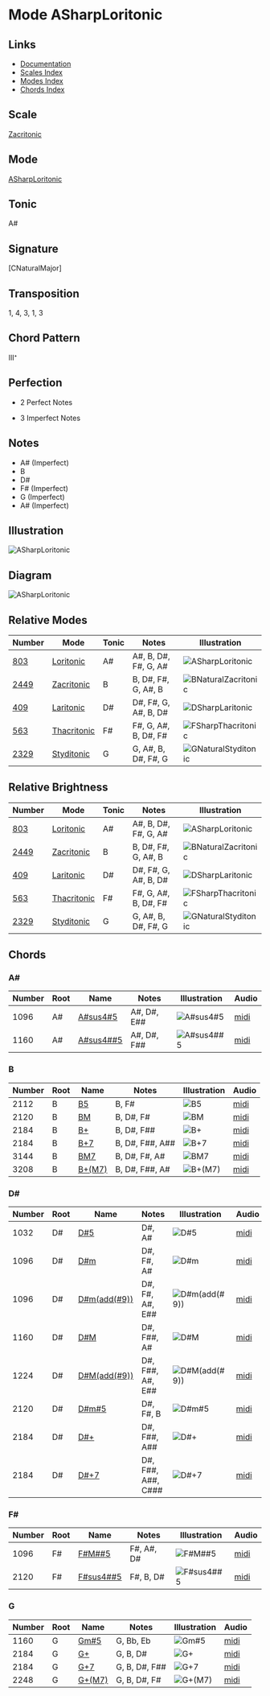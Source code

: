 # Mode ASharpLoritonic

## Links

- [Documentation](README.md)
- [Scales Index](Scales.md)
- [Modes Index](Modes.md)
- [Chords Index](Chords.md)

## Scale

[Zacritonic](ScaleZacritonic.md)

## Mode

[ASharpLoritonic](ModeASharpLoritonic.md)

## Tonic

A#

## Signature

[CNaturalMajor]

## Transposition

1, 4, 3, 1, 3

## Chord Pattern

III⁺

## Perfection

 - 2 Perfect Notes

 - 3 Imperfect Notes

## Notes

- A# (Imperfect)
- B
- D#
- F# (Imperfect)
- G (Imperfect)
- A# (Imperfect)

## Illustration

![ASharpLoritonic](ModeASharpLoritonic.png)

## Diagram

![ASharpLoritonic](CircleModeASharpLoritonic.png)

## Relative Modes

| Number | Mode | Tonic | Notes | Illustration |
|--------|------|-------|-------|--------------|
| [803](https://ianring.com/musictheory/scales/803) | [Loritonic](ModeLoritonic.md) | A# | A#, B, D#, F#, G, A# | ![ASharpLoritonic](ModeASharpLoritonic.png) |
| [2449](https://ianring.com/musictheory/scales/2449) | [Zacritonic](ModeZacritonic.md) | B | B, D#, F#, G, A#, B | ![BNaturalZacritonic](ModeBNaturalZacritonic.png) |
| [409](https://ianring.com/musictheory/scales/409) | [Laritonic](ModeLaritonic.md) | D# | D#, F#, G, A#, B, D# | ![DSharpLaritonic](ModeDSharpLaritonic.png) |
| [563](https://ianring.com/musictheory/scales/563) | [Thacritonic](ModeThacritonic.md) | F# | F#, G, A#, B, D#, F# | ![FSharpThacritonic](ModeFSharpThacritonic.png) |
| [2329](https://ianring.com/musictheory/scales/2329) | [Styditonic](ModeStyditonic.md) | G | G, A#, B, D#, F#, G | ![GNaturalStyditonic](ModeGNaturalStyditonic.png) |
## Relative Brightness

| Number | Mode | Tonic | Notes | Illustration |
|--------|------|-------|-------|--------------|
| [803](https://ianring.com/musictheory/scales/803) | [Loritonic](ModeLoritonic.md) | A# | A#, B, D#, F#, G, A# | ![ASharpLoritonic](CircleModeASharpLoritonic.png) |
| [2449](https://ianring.com/musictheory/scales/2449) | [Zacritonic](ModeZacritonic.md) | B | B, D#, F#, G, A#, B | ![BNaturalZacritonic](CircleModeBNaturalZacritonic.png) |
| [409](https://ianring.com/musictheory/scales/409) | [Laritonic](ModeLaritonic.md) | D# | D#, F#, G, A#, B, D# | ![DSharpLaritonic](CircleModeDSharpLaritonic.png) |
| [563](https://ianring.com/musictheory/scales/563) | [Thacritonic](ModeThacritonic.md) | F# | F#, G, A#, B, D#, F# | ![FSharpThacritonic](CircleModeFSharpThacritonic.png) |
| [2329](https://ianring.com/musictheory/scales/2329) | [Styditonic](ModeStyditonic.md) | G | G, A#, B, D#, F#, G | ![GNaturalStyditonic](CircleModeGNaturalStyditonic.png) |

## Chords

### A#

| Number | Root | Name | Notes | Illustration | Audio |
|--------|------|------|-------|--------------|-------|
| 1096 | A# | [A#sus4#5](ChordASharpSuspendedFourthSharpFifth.md) | A#, D#, E## | ![A#sus4#5](ChordASharpSuspendedFourthSharpFifthRootPosition.png) | [midi](ChordASharpSuspendedFourthSharpFifthRootPosition.mid) |
| 1160 | A# | [A#sus4##5](ChordASharpSuspendedFourthDoubleSharpFifth.md) | A#, D#, F## | ![A#sus4##5](ChordASharpSuspendedFourthDoubleSharpFifthRootPosition.png) | [midi](ChordASharpSuspendedFourthDoubleSharpFifthRootPosition.mid) |

### B

| Number | Root | Name | Notes | Illustration | Audio |
|--------|------|------|-------|--------------|-------|
| 2112 | B | [B5](ChordBNaturalPowerChord.md) | B, F# | ![B5](ChordBNaturalPowerChordRootPosition.png) | [midi](ChordBNaturalPowerChordRootPosition.mid) |
| 2120 | B | [BM](ChordBNaturalMajor.md) | B, D#, F# | ![BM](ChordBNaturalMajorRootPosition.png) | [midi](ChordBNaturalMajorRootPosition.mid) |
| 2184 | B | [B+](ChordBNaturalAugmented.md) | B, D#, F## | ![B+](ChordBNaturalAugmentedRootPosition.png) | [midi](ChordBNaturalAugmentedRootPosition.mid) |
| 2184 | B | [B+7](ChordBNaturalAugmentedAugmentedSeventh.md) | B, D#, F##, A## | ![B+7](ChordBNaturalAugmentedAugmentedSeventhRootPosition.png) | [midi](ChordBNaturalAugmentedAugmentedSeventhRootPosition.mid) |
| 3144 | B | [BM7](ChordBNaturalMajorSeventh.md) | B, D#, F#, A# | ![BM7](ChordBNaturalMajorSeventhRootPosition.png) | [midi](ChordBNaturalMajorSeventhRootPosition.mid) |
| 3208 | B | [B+(M7)](ChordBNaturalAugmentedMajorSeventh.md) | B, D#, F##, A# | ![B+(M7)](ChordBNaturalAugmentedMajorSeventhRootPosition.png) | [midi](ChordBNaturalAugmentedMajorSeventhRootPosition.mid) |

### D#

| Number | Root | Name | Notes | Illustration | Audio |
|--------|------|------|-------|--------------|-------|
| 1032 | D# | [D#5](ChordDSharpPowerChord.md) | D#, A# | ![D#5](ChordDSharpPowerChordRootPosition.png) | [midi](ChordDSharpPowerChordRootPosition.mid) |
| 1096 | D# | [D#m](ChordDSharpMinor.md) | D#, F#, A# | ![D#m](ChordDSharpMinorRootPosition.png) | [midi](ChordDSharpMinorRootPosition.mid) |
| 1096 | D# | [D#m(add(#9))](ChordDSharpMinorAddSharpNinth.md) | D#, F#, A#, E## | ![D#m(add(#9))](ChordDSharpMinorAddSharpNinthRootPosition.png) | [midi](ChordDSharpMinorAddSharpNinthRootPosition.mid) |
| 1160 | D# | [D#M](ChordDSharpMajor.md) | D#, F##, A# | ![D#M](ChordDSharpMajorRootPosition.png) | [midi](ChordDSharpMajorRootPosition.mid) |
| 1224 | D# | [D#M(add(#9))](ChordDSharpMajorAddSharpNinth.md) | D#, F##, A#, E## | ![D#M(add(#9))](ChordDSharpMajorAddSharpNinthRootPosition.png) | [midi](ChordDSharpMajorAddSharpNinthRootPosition.mid) |
| 2120 | D# | [D#m#5](ChordDSharpMinorSharpFifth.md) | D#, F#, B | ![D#m#5](ChordDSharpMinorSharpFifthRootPosition.png) | [midi](ChordDSharpMinorSharpFifthRootPosition.mid) |
| 2184 | D# | [D#+](ChordDSharpAugmented.md) | D#, F##, A## | ![D#+](ChordDSharpAugmentedRootPosition.png) | [midi](ChordDSharpAugmentedRootPosition.mid) |
| 2184 | D# | [D#+7](ChordDSharpAugmentedAugmentedSeventh.md) | D#, F##, A##, C### | ![D#+7](ChordDSharpAugmentedAugmentedSeventhRootPosition.png) | [midi](ChordDSharpAugmentedAugmentedSeventhRootPosition.mid) |

### F#

| Number | Root | Name | Notes | Illustration | Audio |
|--------|------|------|-------|--------------|-------|
| 1096 | F# | [F#M##5](ChordFSharpMajorDoubleSharpFifth.md) | F#, A#, D# | ![F#M##5](ChordFSharpMajorDoubleSharpFifthRootPosition.png) | [midi](ChordFSharpMajorDoubleSharpFifthRootPosition.mid) |
| 2120 | F# | [F#sus4##5](ChordFSharpSuspendedFourthDoubleSharpFifth.md) | F#, B, D# | ![F#sus4##5](ChordFSharpSuspendedFourthDoubleSharpFifthRootPosition.png) | [midi](ChordFSharpSuspendedFourthDoubleSharpFifthRootPosition.mid) |

### G

| Number | Root | Name | Notes | Illustration | Audio |
|--------|------|------|-------|--------------|-------|
| 1160 | G | [Gm#5](ChordGNaturalMinorSharpFifth.md) | G, Bb, Eb | ![Gm#5](ChordGNaturalMinorSharpFifthRootPosition.png) | [midi](ChordGNaturalMinorSharpFifthRootPosition.mid) |
| 2184 | G | [G+](ChordGNaturalAugmented.md) | G, B, D# | ![G+](ChordGNaturalAugmentedRootPosition.png) | [midi](ChordGNaturalAugmentedRootPosition.mid) |
| 2184 | G | [G+7](ChordGNaturalAugmentedAugmentedSeventh.md) | G, B, D#, F## | ![G+7](ChordGNaturalAugmentedAugmentedSeventhRootPosition.png) | [midi](ChordGNaturalAugmentedAugmentedSeventhRootPosition.mid) |
| 2248 | G | [G+(M7)](ChordGNaturalAugmentedMajorSeventh.md) | G, B, D#, F# | ![G+(M7)](ChordGNaturalAugmentedMajorSeventhRootPosition.png) | [midi](ChordGNaturalAugmentedMajorSeventhRootPosition.mid) |

